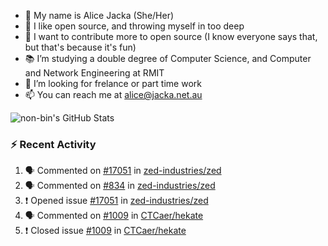 - 👋 My name is Alice Jacka (She/Her)
- 💞️ I like open source, and throwing myself in too deep
- 🌱 I want to contribute more to open source (I know everyone says that, but that's because it's fun)
- 📚 I’m studying a double degree of Computer Science, and Computer and Network Engineering at RMIT
- 👀 I’m looking for frelance or part time work
- 📫 You can reach me at [alice@jacka.net.au][email]

<img alt="non-bin's GitHub Stats" src="https://github-readme-stats.vercel.app/api?username=non-bin&count_private=true&show_icons=true&theme=dark&hide_border=true" />

### :zap: Recent Activity

<!--START_SECTION:activity-->
1. 🗣 Commented on [#17051](https://github.com/zed-industries/zed/issues/17051) in [zed-industries/zed](https://github.com/zed-industries/zed)
2. 🗣 Commented on [#834](https://github.com/zed-industries/zed/issues/834) in [zed-industries/zed](https://github.com/zed-industries/zed)
3. ❗️ Opened issue [#17051](https://github.com/zed-industries/zed/issues/17051) in [zed-industries/zed](https://github.com/zed-industries/zed)
4. 🗣 Commented on [#1009](https://github.com/CTCaer/hekate/issues/1009) in [CTCaer/hekate](https://github.com/CTCaer/hekate)
5. ❗️ Closed issue [#1009](https://github.com/CTCaer/hekate/issues/1009) in [CTCaer/hekate](https://github.com/CTCaer/hekate)
<!--END_SECTION:activity-->


[website]: https://hihello.me/p/71c781e8-9bce-4bbe-923f-bb847fcbbebd "HiHello Card"
[email]: mailto:alice@jacka.net.au "alice@jacka.net.au"

<!--
**jamesgeorge007/jamesgeorge007** is a ✨ _special_ ✨ repository because its `README.md` (this file) appears on your GitHub profile.

Here are some ideas to get you started:

- 🌱 I’m currently learning ...
- 👯 I’m looking to collaborate on ...
- 🤔 I’m looking for help with ...
- 💬 Ask me about ...
- 😄 Pronouns: ...
- ⚡ Fun fact: ...
-->
